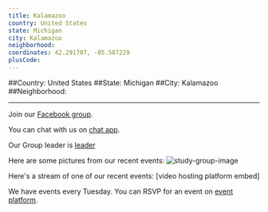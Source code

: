 ```yaml
---
title: Kalamazoo
country: United States
state: Michigan
city: Kalamazoo
neighborhood: 
coordinates: 42.291707, -85.587229
plusCode:
---
```


##Country: United States
##State: Michigan
##City: Kalamazoo
##Neighborhood: 
*****
Join our [Facebook group](https://www.facebook.com/groups/free.code.camp.kalamazoo).

You can chat with us on [chat app]().

Our Group leader is [leader]()

Here are some pictures from our recent events:
![study-group-image]()

Here's a stream of one of our recent events:
[video hosting platform embed]

We have events every Tuesday. You can RSVP for an event on [event platform]().
